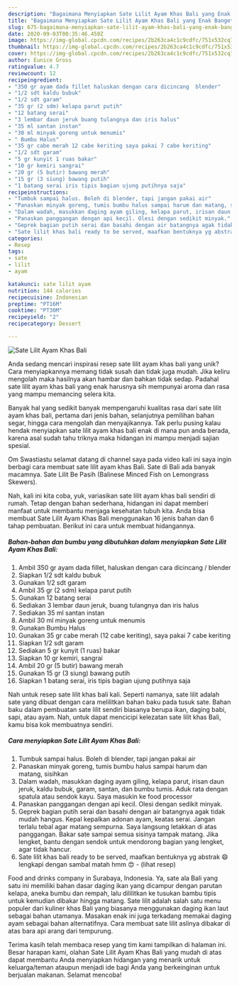```yaml
---
description: "Bagaimana Menyiapkan Sate Lilit Ayam Khas Bali yang Enak Banget"
title: "Bagaimana Menyiapkan Sate Lilit Ayam Khas Bali yang Enak Banget"
slug: 675-bagaimana-menyiapkan-sate-lilit-ayam-khas-bali-yang-enak-banget
date: 2020-09-03T00:35:46.450Z
image: https://img-global.cpcdn.com/recipes/2b263ca4c1c9cdfc/751x532cq70/sate-lilit-ayam-khas-bali-foto-resep-utama.jpg
thumbnail: https://img-global.cpcdn.com/recipes/2b263ca4c1c9cdfc/751x532cq70/sate-lilit-ayam-khas-bali-foto-resep-utama.jpg
cover: https://img-global.cpcdn.com/recipes/2b263ca4c1c9cdfc/751x532cq70/sate-lilit-ayam-khas-bali-foto-resep-utama.jpg
author: Eunice Gross
ratingvalue: 4.7
reviewcount: 12
recipeingredient:
- "350 gr ayam dada fillet haluskan dengan cara dicincang  blender"
- "1/2 sdt kaldu bubuk"
- "1/2 sdt garam"
- "35 gr (2 sdm) kelapa parut putih"
- "12 batang serai"
- "3 lembar daun jeruk buang tulangnya dan iris halus"
- "35 ml santan instan"
- "30 ml minyak goreng untuk menumis"
- " Bumbu Halus"
- "35 gr cabe merah 12 cabe keriting saya pakai 7 cabe keriting"
- "1/2 sdt garam"
- "5 gr kunyit 1 ruas bakar"
- "10 gr kemiri sangrai"
- "20 gr (5 butir) bawang merah"
- "15 gr (3 siung) bawang putih"
- "1 batang serai iris tipis bagian ujung putihnya saja"
recipeinstructions:
- "Tumbuk sampai halus. Boleh di blender, tapi jangan pakai air"
- "Panaskan minyak goreng, tumis bumbu halus sampai harum dan matang, sisihkan"
- "Dalam wadah, masukkan daging ayam giling, kelapa parut, irisan daun jeruk, kaldu bubuk, garam, santan, dan bumbu tumis. Aduk rata dengan spatula atau sendok kayu. Saya masukin ke food processor"
- "Panaskan panggangan dengan api kecil. Olesi dengan sedikit minyak."
- "Geprek bagian putih serai dan basahi dengan air batangnya agak tidak mudah hangus. Kepal kepalkan adonan ayam, keatas serai. Jangan terlalu tebal agar matang sempurna. Saya langsung letakkan di atas panggangan. Bakar sate sampai semua sisinya tampak matang. Jika lengket, bantu dengan sendok untuk mendorong bagian yang lengket, agar tidak hancur."
- "Sate lilit khas bali ready to be served, maafkan bentuknya yg abstrak 😄 lengkapi dengan sambal matah hmm 😍             (lihat resep)"
categories:
- Resep
tags:
- sate
- lilit
- ayam

katakunci: sate lilit ayam 
nutrition: 144 calories
recipecuisine: Indonesian
preptime: "PT16M"
cooktime: "PT30M"
recipeyield: "2"
recipecategory: Dessert

---
```



![Sate Lilit Ayam Khas Bali](https://img-global.cpcdn.com/recipes/2b263ca4c1c9cdfc/751x532cq70/sate-lilit-ayam-khas-bali-foto-resep-utama.jpg)

Anda sedang mencari inspirasi resep sate lilit ayam khas bali yang unik? Cara menyiapkannya memang tidak susah dan tidak juga mudah. Jika keliru mengolah maka hasilnya akan hambar dan bahkan tidak sedap. Padahal sate lilit ayam khas bali yang enak harusnya sih mempunyai aroma dan rasa yang mampu memancing selera kita.

Banyak hal yang sedikit banyak mempengaruhi kualitas rasa dari sate lilit ayam khas bali, pertama dari jenis bahan, selanjutnya pemilihan bahan segar, hingga cara mengolah dan menyajikannya. Tak perlu pusing kalau hendak menyiapkan sate lilit ayam khas bali enak di mana pun anda berada, karena asal sudah tahu triknya maka hidangan ini mampu menjadi sajian spesial.

Om Swastiastu selamat datang di channel saya pada video kali ini saya ingin berbagi cara membuat sate lilit ayam khas Bali. Sate di Bali ada banyak macamnya. Sate Lilit Be Pasih (Balinese Minced Fish on Lemongrass Skewers).


Nah, kali ini kita coba, yuk, variasikan sate lilit ayam khas bali sendiri di rumah. Tetap dengan bahan sederhana, hidangan ini dapat memberi manfaat untuk membantu menjaga kesehatan tubuh kita. Anda bisa membuat Sate Lilit Ayam Khas Bali menggunakan 16 jenis bahan dan 6 tahap pembuatan. Berikut ini cara untuk membuat hidangannya.

<!--inarticleads1-->

##### Bahan-bahan dan bumbu yang dibutuhkan dalam menyiapkan Sate Lilit Ayam Khas Bali:

1. Ambil 350 gr ayam dada fillet, haluskan dengan cara dicincang / blender
1. Siapkan 1/2 sdt kaldu bubuk
1. Gunakan 1/2 sdt garam
1. Ambil 35 gr (2 sdm) kelapa parut putih
1. Gunakan 12 batang serai
1. Sediakan 3 lembar daun jeruk, buang tulangnya dan iris halus
1. Sediakan 35 ml santan instan
1. Ambil 30 ml minyak goreng untuk menumis
1. Gunakan  Bumbu Halus
1. Gunakan 35 gr cabe merah (12 cabe keriting), saya pakai 7 cabe keriting
1. Siapkan 1/2 sdt garam
1. Sediakan 5 gr kunyit (1 ruas) bakar
1. Siapkan 10 gr kemiri, sangrai
1. Ambil 20 gr (5 butir) bawang merah
1. Gunakan 15 gr (3 siung) bawang putih
1. Siapkan 1 batang serai, iris tipis bagian ujung putihnya saja


Nah untuk resep sate lilit khas bali kali. Seperti namanya, sate lilit adalah sate yang dibuat dengan cara melilitkan bahan baku pada tusuk sate. Bahan baku dalam pembuatan sate lilit sendiri biasanya berupa ikan, daging babi, sapi, atau ayam. Nah, untuk dapat mencicipi kelezatan sate lilit khas Bali, kamu bisa kok membuatnya sendiri. 

<!--inarticleads2-->

##### Cara menyiapkan Sate Lilit Ayam Khas Bali:

1. Tumbuk sampai halus. Boleh di blender, tapi jangan pakai air
1. Panaskan minyak goreng, tumis bumbu halus sampai harum dan matang, sisihkan
1. Dalam wadah, masukkan daging ayam giling, kelapa parut, irisan daun jeruk, kaldu bubuk, garam, santan, dan bumbu tumis. Aduk rata dengan spatula atau sendok kayu. Saya masukin ke food processor
1. Panaskan panggangan dengan api kecil. Olesi dengan sedikit minyak.
1. Geprek bagian putih serai dan basahi dengan air batangnya agak tidak mudah hangus. Kepal kepalkan adonan ayam, keatas serai. Jangan terlalu tebal agar matang sempurna. Saya langsung letakkan di atas panggangan. Bakar sate sampai semua sisinya tampak matang. Jika lengket, bantu dengan sendok untuk mendorong bagian yang lengket, agar tidak hancur.
1. Sate lilit khas bali ready to be served, maafkan bentuknya yg abstrak 😄 lengkapi dengan sambal matah hmm 😍 -             (lihat resep)


Food and drinks company in Surabaya, Indonesia. Ya, sate ala Bali yang satu ini memiliki bahan dasar daging ikan yang dicampur dengan parutan kelapa, aneka bumbu dan rempah, lalu dililitkan ke tusukan bambu tipis untuk kemudian dibakar hingga matang. Sate lilit adalah salah satu menu populer dari kuliner khas Bali yang biasanya menggunakan daging ikan laut sebagai bahan utamanya. Masakan enak ini juga terkadang memakai daging ayam sebagai bahan alternatifnya. Cara membuat sate lilit aslinya dibakar di atas bara api arang dari tempurung. 

Terima kasih telah membaca resep yang tim kami tampilkan di halaman ini. Besar harapan kami, olahan Sate Lilit Ayam Khas Bali yang mudah di atas dapat membantu Anda menyiapkan hidangan yang menarik untuk keluarga/teman ataupun menjadi ide bagi Anda yang berkeinginan untuk berjualan makanan. Selamat mencoba!
